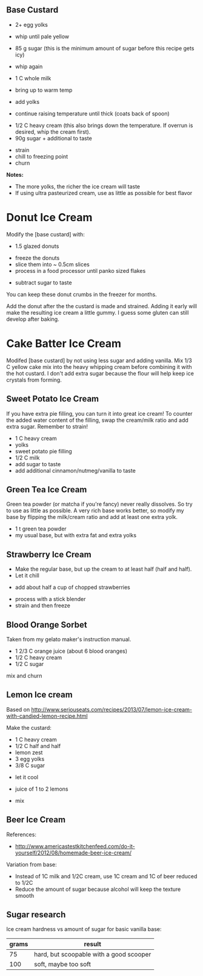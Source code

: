 ## Base Custard
  + 2+ egg yolks
  - whip until pale yellow
  + 85 g sugar (this is the minimum amount of sugar before this recipe gets icy)
  - whip again

  + 1 C whole milk
  - bring up to warm temp
  + add yolks
  - continue raising temperature until thick (coats back of spoon)

  + 1/2 C heavy cream (this also brings down the temperature. If overrun is
    desired, whip the cream first).
  + 90g sugar + additional to taste
  - strain
  - chill to freezing point
  - churn

**Notes:**

  * The more yolks, the richer the ice cream will taste
  * If using ultra pasteurized cream, use as little as possible for best flavor


# Donut Ice Cream

Modify the [base custard] with:

  + 1.5 glazed donuts
  - freeze the donuts
  - slice them into ~ 0.5cm slices
  - process in a food processor until panko sized flakes
  + subtract sugar to taste

You can keep these donut crumbs in the freezer for months.

Add the donut after the the custard is made and strained. Adding it early will
make the resulting ice cream a little gummy. I guess some gluten can still
develop after baking.


# Cake Batter Ice Cream

Modifed [base custard] by not using less sugar and adding vanilla. Mix 1/3 C
yellow cake mix into the heavy whipping cream before combining it with the hot
custard. I don't add extra sugar because the flour will help keep ice crystals
from forming.


## Sweet Potato Ice Cream

If you have extra pie filling, you can turn it into great ice cream! To counter the added
water content of the filling, swap the cream/milk ratio and add extra sugar. Remember to strain!

  + 1 C heavy cream
  + yolks
  + sweet potato pie filling
  + 1/2 C milk
  + add sugar to taste
  + add additional cinnamon/nutmeg/vanilla to taste

## Green Tea Ice Cream

Green tea powder (or matcha if you're fancy) never really dissolves. So try to use as little as possible.
A very rich base works better, so modify my base by flipping the milk/cream ratio and add at least one extra yolk.

  + 1 t green tea powder
  + my usual base, but with extra fat and extra yolks

## Strawberry Ice Cream

  - Make the regular base, but up the cream to at least half (half and half).
  - Let it chill
  + add about half a cup of chopped strawberries
  - process with a stick blender
  - strain and then freeze

## Blood Orange Sorbet

Taken from my gelato maker's instruction manual.

  + 1 2/3 C orange juice (about 6 blood oranges)
  + 1/2 C heavy cream
  + 1/2 C sugar

mix and churn


## Lemon Ice cream

Based on http://www.seriouseats.com/recipes/2013/07/lemon-ice-cream-with-candied-lemon-recipe.html

Make the custard:

  + 1 C heavy cream
  + 1/2 C half and half
  + lemon zest
  + 3 egg yolks
  + 3/8 C sugar
  - let it cool
  + juice of 1 to 2 lemons
  - mix

## Beer Ice Cream

References:

* http://www.americastestkitchenfeed.com/do-it-yourself/2012/08/homemade-beer-ice-cream/

Variation from base:

* Instead of 1C milk and 1/2C cream, use 1C cream and 1C of beer reduced to 1/2C
* Reduce the amount of sugar because alcohol will keep the texture smooth


## Sugar research

Ice cream hardness vs amount of sugar for basic vanilla base:

| grams | result |
|-------|--------|
| 75    | hard, but scoopable with a good scooper |
| 100   | soft, maybe too soft |

